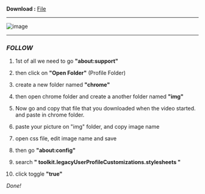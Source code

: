 **Download :** [File](https://github.com/sinamombeiny/CFB/blob/3ce847e29c600b00e611d281d7a4952541ed54f2/file.css)

---
![image](https://user-images.githubusercontent.com/79528308/224451631-2ba047a0-0260-432f-959a-4d65d2fda261.png)

---
### _FOLLOW_

  1. 1st of all we need to go **"about:support"**

  2. then click on **"Open Folder"** (Profile Folder)

  3. create a new folder named **"chrome"**

  4. then open chrome folder and create a another folder named **"img"**

  5. Now go and copy that file that you downloaded when the video started. and paste in chrome folder.

  6. paste your picture on "img" folder, and copy image name 

  7. open css file, edit image name and save

  8. then go **"about:config"**

  9. search **" toolkit.legacyUserProfileCustomizations.stylesheets "**

  10. click toggle **"true"**


_Done!_
